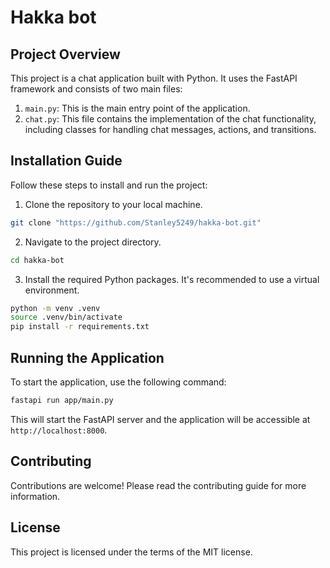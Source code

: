 # Hakka bot

## Project Overview

This project is a chat application built with Python. It uses the FastAPI framework and consists of two main files:

1. `main.py`: This is the main entry point of the application.
2. `chat.py`: This file contains the implementation of the chat functionality, including classes for handling chat messages, actions, and transitions.

## Installation Guide

Follow these steps to install and run the project:

1. Clone the repository to your local machine.

```sh
git clone "https://github.com/Stanley5249/hakka-bot.git"
```

2. Navigate to the project directory.

```sh
cd hakka-bot
```

3. Install the required Python packages. It's recommended to use a virtual environment.

```sh
python -m venv .venv
source .venv/bin/activate
pip install -r requirements.txt
```

## Running the Application

To start the application, use the following command:

```sh
fastapi run app/main.py
```

This will start the FastAPI server and the application will be accessible at `http://localhost:8000`.

## Contributing

Contributions are welcome! Please read the contributing guide for more information.

## License

This project is licensed under the terms of the MIT license.